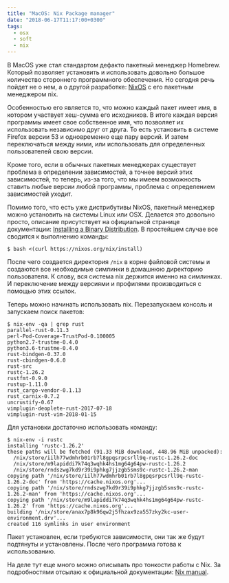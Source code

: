 ```yaml
---
title: "MacOS: Nix Package manager"
date: "2018-06-17T11:17:00+0300"
tags:
  - osx
  - soft
  - nix
---
```

В MacOS уже стал стандартом дефакто пакетный менеджер Homebrew. Который позволяет установить и использовать довольно большое количество стороннего программного обеспечения. Но сегодня речь пойдет не о нем, а о другой разработке: [NixOS](https://nixos.org "NixOS") с его пакетным менеджером nix.

Особенностью его является то, что можно каждый пакет имеет имя, в котором участвует хеш-сумма его исходников. В итоге каждая версия программы имеет свое собственное имя, что позволяет их использовать независимо друг от друга. То есть установить в системе Firefox версии 53 и одновременно еще пару версий. И затем переключаться между ними, или использовать для определенных пользователей свою версии.

Кроме того, если в обычных пакетных менеджерах существует проблема в определении зависимостей, а точнее версий этих зависимостей, то теперь, из-за того, что мы имеем возможность ставить любые версии любой программы, проблема с определением зависимостей уходит.

Помимо того, что есть уже дистрибутивы NixOS, пакетный менеджер можно установить на системы Linux или OSX. Делается это довольно просто, описание присутствует на официальной странице документации: [Installing a Binary Distribution](https://nixos.org/nix/manual/#ch-installing-binary). В простейшем случае все сводится к выполнению команды:

```shell
$ bash <(curl https://nixos.org/nix/install)
```

После чего создается директория `/nix` в корне файловой системы и создаются все необходимые симлинки в домашнюю директорию пользователя. К слову, вся система nix держится именно на симлинках. И переключение между версиями и профилями производиться с помощью этих ссылок.

Теперь можно начинать использовать nix. Перезапускаем консоль и запускаем поиск пакетов:

```shell
$ nix-env -qa | grep rust
parallel-rust-0.11.3
perl-Pod-Coverage-TrustPod-0.100005
python2.7-trustme-0.4.0
python3.6-trustme-0.4.0
rust-bindgen-0.37.0
rust-cbindgen-0.6.0
rust-src
rustc-1.26.2
rustfmt-0.9.0
rustup-1.11.0
rust_cargo-vendor-0.1.13
rust_carnix-0.7.2
uncrustify-0.67
vimplugin-deoplete-rust-2017-07-18
vimplugin-rust-vim-2018-01-15
```

Для установки достаточно использовать команду:

```shell
$ nix-env -i rustc
installing 'rustc-1.26.2'
these paths will be fetched (91.33 MiB download, 448.96 MiB unpacked):
  /nix/store/iilh77wdmhrb01rb7l8gpqsrpcsrll9q-rustc-1.26.2-doc
  /nix/store/m9lapiddi7k74q3wqhk4hs1mg64g64pw-rustc-1.26.2
  /nix/store/rndszwg7kd9r39i9phkg7jjzgb5sms9c-rustc-1.26.2-man
copying path '/nix/store/iilh77wdmhrb01rb7l8gpqsrpcsrll9q-rustc-1.26.2-doc' from 'https://cache.nixos.org'...
copying path '/nix/store/rndszwg7kd9r39i9phkg7jjzgb5sms9c-rustc-1.26.2-man' from 'https://cache.nixos.org'...
copying path '/nix/store/m9lapiddi7k74q3wqhk4hs1mg64g64pw-rustc-1.26.2' from 'https://cache.nixos.org'...
building '/nix/store/anax7p8k96qw2j5fhzax9za557zky2kc-user-environment.drv'...
created 116 symlinks in user environment
```

Пакет установлен, если требуются зависимости, они так же будут подтянуты и установлены. После чего программа готова к использованию.

На деле тут еще много можно описывать про тонкости работы с Nix. За подробностями отсылаю к официальной документации: [Nix manual](https://nixos.org/nix/manual/ "Nix manual").
